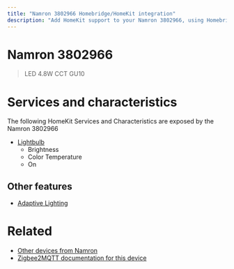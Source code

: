 ```yaml
---
title: "Namron 3802966 Homebridge/HomeKit integration"
description: "Add HomeKit support to your Namron 3802966, using Homebridge, Zigbee2MQTT and homebridge-z2m."
---
```

<!---
This file has been GENERATED using src/docgen/docgen.ts
DO NOT EDIT THIS FILE MANUALLY!
-->
# Namron 3802966
> LED 4.8W CCT GU10


# Services and characteristics
The following HomeKit Services and Characteristics are exposed by
the Namron 3802966

* [Lightbulb](../../light.md)
  * Brightness
  * Color Temperature
  * On


## Other features
* [Adaptive Lighting](../../light.md)


# Related
* [Other devices from Namron](../index.md#namron)
* [Zigbee2MQTT documentation for this device](https://www.zigbee2mqtt.io/devices/3802966.html)